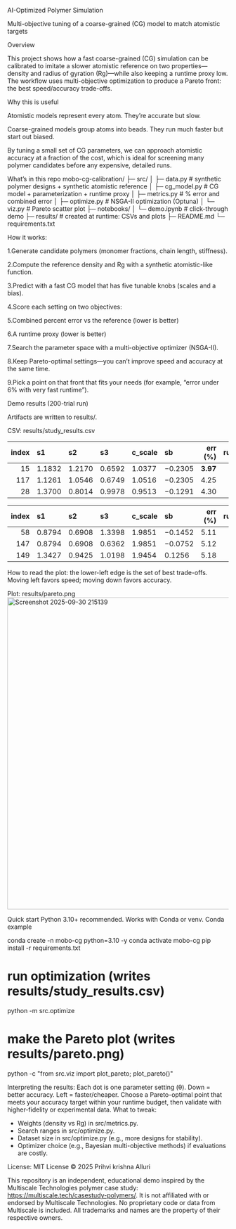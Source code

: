 AI-Optimized Polymer Simulation

Multi-objective tuning of a coarse-grained (CG) model to match atomistic targets

Overview

This project shows how a fast coarse-grained (CG) simulation can be calibrated to imitate a slower atomistic reference on two properties—density and radius of gyration (Rg)—while also keeping a runtime proxy low. The workflow uses multi-objective optimization to produce a Pareto front: the best speed/accuracy trade-offs.

Why this is useful

 Atomistic models represent every atom. They’re accurate but slow.

 Coarse-grained models group atoms into beads. They run much faster but start out biased.

 By tuning a small set of CG parameters, we can approach atomistic accuracy at a fraction of the cost, which is ideal for screening many polymer candidates before any expensive, detailed runs.

What’s in this repo
 mobo-cg-calibration/
├─ src/
│  ├─ data.py        # synthetic polymer designs + synthetic atomistic reference
│  ├─ cg_model.py    # CG model + parameterization + runtime proxy
│  ├─ metrics.py     # % error and combined error
│  ├─ optimize.py    # NSGA-II optimization (Optuna)
│  └─ viz.py         # Pareto scatter plot
├─ notebooks/
│  └─ demo.ipynb     # click-through demo
├─ results/          # created at runtime: CSVs and plots
├─ README.md
└─ requirements.txt

How it works:

 1.Generate candidate polymers (monomer fractions, chain length, stiffness).

 2.Compute the reference density and Rg with a synthetic atomistic-like function.

 3.Predict with a fast CG model that has five tunable knobs (scales and a bias).

 4.Score each setting on two objectives:

 5.Combined percent error vs the reference (lower is better)

 6.A runtime proxy (lower is better)

 7.Search the parameter space with a multi-objective optimizer (NSGA-II).

 8.Keep Pareto-optimal settings—you can’t improve speed and accuracy at the same time.

 9.Pick a point on that front that fits your needs (for example, “error under 6% with very fast runtime”).

Demo results (200-trial run)

Artifacts are written to results/.

 CSV: results/study_results.csv

 | index | s1     | s2     | s3     | c_scale | sb      |  err (%) | runtime |
| ----: | :----- | :----- | :----- | :------ | :------ | -------: | ------: |
|    15 | 1.1832 | 1.2170 | 0.6592 | 1.0377  | −0.2305 | **3.97** |    9.71 |
|   117 | 1.1261 | 1.0546 | 0.6749 | 1.0516  | −0.2305 |     4.25 |    9.56 |
|    28 | 1.3700 | 0.8014 | 0.9978 | 0.9513  | −0.1291 |     4.30 |   10.57 |

| index | s1     | s2     | s3     | c_scale | sb      | err (%) |  runtime |
| ----: | :----- | :----- | :----- | :------ | :------ | ------: | -------: |
|    58 | 0.8794 | 0.6908 | 1.3398 | 1.9851  | −0.1452 |    5.11 | **5.11** |
|   147 | 0.8794 | 0.6908 | 0.6362 | 1.9851  | −0.0752 |    5.12 |     5.12 |
|   149 | 1.3427 | 0.9425 | 1.0198 | 1.9454  | 0.1256  |    5.18 |     5.18 |

How to read the plot: the lower-left edge is the set of best trade-offs. Moving left favors speed; moving down favors accuracy.
 
 Plot: results/pareto.png
 <img width="873" height="710" alt="Screenshot 2025-09-30 215139" src="https://github.com/user-attachments/assets/407b8b6e-6ae7-425f-86eb-a605454dd285" />

 Quick start
 Python 3.10+ recommended. Works with Conda or venv.
 Conda example

 conda create -n mobo-cg python=3.10 -y
conda activate mobo-cg
pip install -r requirements.txt

# run optimization (writes results/study_results.csv)
python -m src.optimize

# make the Pareto plot (writes results/pareto.png)
python -c "from src.viz import plot_pareto; plot_pareto()"

Interpreting the results:
 Each dot is one parameter setting (θ).
 Down = better accuracy. Left = faster/cheaper.
 Choose a Pareto-optimal point that meets your accuracy target within your runtime budget, then validate with higher-fidelity or experimental data.
What to tweak:
 * Weights (density vs Rg) in src/metrics.py.
 * Search ranges in src/optimize.py.
 * Dataset size in src/optimize.py (e.g., more designs for stability).
 * Optimizer choice (e.g., Bayesian multi-objective methods) if evaluations are costly.
 
License:
MIT License © 2025 Prihvi krishna Alluri

This repository is an independent, educational demo inspired by the Multiscale Technologies polymer case study: https://multiscale.tech/casestudy-polymers/. It is not affiliated with or endorsed by Multiscale Technologies. No proprietary code or data from Multiscale is included. All trademarks and names are the property of their respective owners.

 

